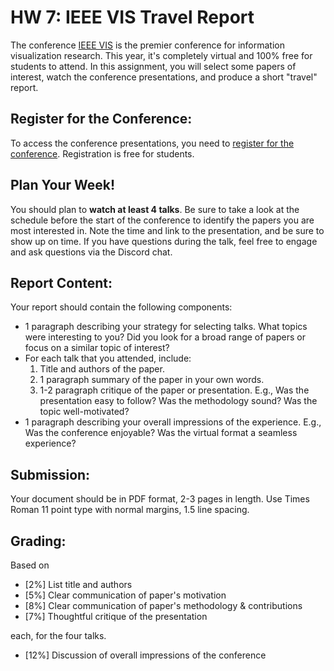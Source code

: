 # HW 7: IEEE VIS Travel Report

The conference [IEEE VIS](http://ieeevis.org/year/2021/welcome) is the premier conference for information visualization research. This year, it's completely virtual and 100% free for students to attend. In this assignment, you will select some papers of interest, watch the conference presentations, and produce a short "travel" report.

## Register for the Conference: 
To access the conference presentations, you need to [register for the conference](http://ieeevis.org/year/2021/info/registration/conference-registration). Registration is free for students. 

## Plan Your Week!
You should plan to **watch at least 4 talks**. Be sure to take a look at the schedule before the start of the conference to identify the papers you are most interested in. Note the time and link to the presentation, and be sure to show up on time. If you have questions during the talk, feel free to engage and ask questions via the Discord chat. 

## Report Content: 
Your report should contain the following components:
- 1 paragraph describing your strategy for selecting talks. What topics were interesting to you? Did you look for a broad range of papers or focus on a similar topic of interest?
- For each talk that you attended, include: 
	1. Title and authors of the paper. 
	2. 1 paragraph summary of the paper in your own words.
	3. 1-2 paragraph critique of the paper or presentation. E.g., Was the presentation easy to follow? Was the methodology sound? Was the topic well-motivated?
- 1 paragraph describing your overall impressions of the experience. E.g., Was the conference enjoyable? Was the virtual format a seamless experience? 

## Submission:
Your document should be in PDF format, 2-3 pages in length. Use Times Roman 11 point type with normal margins, 1.5 line spacing. 

## Grading:
Based on 
- [2%] List title and authors
- [5%] Clear communication of paper's motivation
- [8%] Clear communication of paper's methodology & contributions
- [7%] Thoughtful critique of the presentation

each, for the four talks.
+ [12%] Discussion of overall impressions of the conference